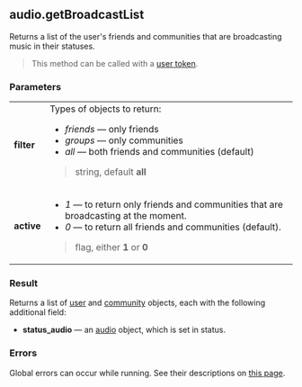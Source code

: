 ## audio.getBroadcastList

Returns a list of the user's friends and communities that are broadcasting music in their statuses.

> This method can be called with a [user token](https://vk.com/dev/access_token).

### Parameters

<table>
  <tr>
    <td>
      <b>filter</b>
    </td>
    <td>
      Types of objects to return:
      <ul>
        <li>
          <i>friends</i> — only friends
        </li>
        <li>
          <i>groups</i> — only communities
        </li>
        <li>
          <i>all</i> — both friends and communities (default)
        </li>
      </ul>
      <blockquote>
        string, default <b>all</b>
      </blockquote>
    </td>
  </tr>
  <tr>
    <td>
      <b>active</b>
    </td>
    <td>
      <ul>
        <li>
          <i>1</i> — to return only friends and communities that are broadcasting at the moment.
        </li>
        <li>
          <i>0</i> — to return all friends and communities (default).
        </li>
      </ul>
      <blockquote>
        flag, either <b>1</b> or <b>0</b>
      </blockquote>
    </td>
  </tr>
</table>

### Result

Returns a list of [user](http://vk.com/dev/fields) and [community](http://vk.com/dev/fields_groups) objects, each with the following additional field:
* **status_audio** — an [audio](https://vk.com/dev/objects/audio) object, which is set in status.

### Errors

Global errors can occur while running. See their descriptions on [this page](https://vk.com/dev/errors).

